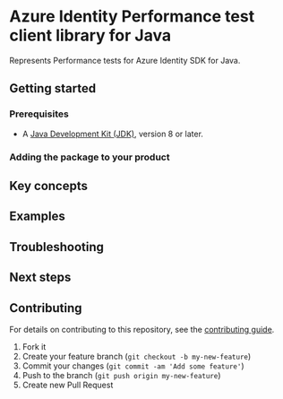 # Azure Identity Performance test client library for Java

Represents Performance tests for Azure Identity SDK for Java.

## Getting started

### Prerequisites

- A [Java Development Kit (JDK)][jdk_link], version 8 or later.

### Adding the package to your product


## Key concepts


## Examples

## Troubleshooting

## Next steps

## Contributing

For details on contributing to this repository, see the [contributing guide](https://github.com/Azure/azure-sdk-for-java/blob/main/CONTRIBUTING.md).

1. Fork it
1. Create your feature branch (`git checkout -b my-new-feature`)
1. Commit your changes (`git commit -am 'Add some feature'`)
1. Push to the branch (`git push origin my-new-feature`)
1. Create new Pull Request

<!-- links -->
[jdk_link]: https://docs.microsoft.com/java/azure/jdk/?view=azure-java-stable